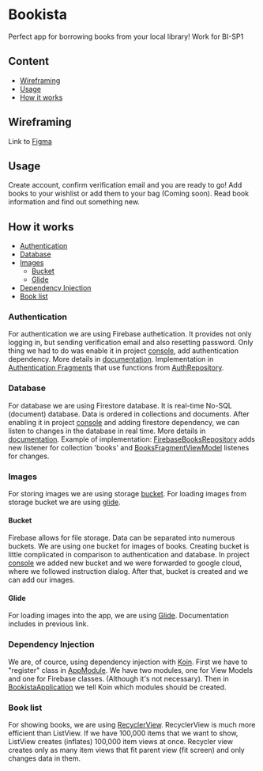 # Bookista

Perfect app for borrowing books from your local library!
Work for BI-SP1

## Content

- [Wireframing](#wireframing)
- [Usage](#usage)
- [How it works](#how-it-works)
    
## Wireframing
Link to [Figma](https://www.figma.com/file/8Nlup1a4Cye9l71INS7UMa/bookista?node-id=0%3A1)

## Usage

Create account, confirm verification email and you are ready to go! Add books to your wishlist or add them to your bag (Coming soon). Read book information and find out something new.

## How it works

  - [Authentication](#authentication)
  - [Database](#database)
  - [Images](#images)
    - [Bucket](#bucket)
    - [Glide](#glide)
  - [Dependency Injection](#dependency-injection)
  - [Book list](#book-list)

### Authentication

For authentication we are using Firebase authetication. It provides not only logging in, but sending verification email and also resetting password. Only thing we had to do was enable it in project [console](https://console.firebase.google.com), add authentication dependency. More details in [documentation](https://firebase.google.com/docs/auth/android/firebaseui). Implementation in [Authentication Fragments](https://gitlab.fit.cvut.cz/bilybran/bookista/tree/master/app/src/main/java/com/exwise/bookista/fragment/authentication) that use functions from [AuthRepository](https://gitlab.fit.cvut.cz/bilybran/bookista/blob/master/app/src/main/java/com/exwise/bookista/domain/repository/AuthRepository.kt).

### Database

For database we are using Firestore database. It is real-time No-SQL (document) database. Data is ordered in collections and documents. After enabling it in project [console](https://console.firebase.google.com) and adding firestore dependency, we can listen to changes in the database in real time. More details in [documentation](https://firebase.google.com/docs/firestore). Example of implementation: [FirebaseBooksRepository](https://gitlab.fit.cvut.cz/bilybran/bookista/blob/master/app/src/main/java/com/exwise/bookista/domain/repository/FirebaseBooksRepository.kt) adds new listener for collection 'books' and [BooksFragmentViewModel](https://gitlab.fit.cvut.cz/bilybran/bookista/blob/master/app/src/main/java/com/exwise/bookista/viewModel/home/BooksFragmentViewModel.kt) listenes for changes.

### Images

For storing images we are using storage [bucket](#bucket). For loading images from storage bucket we are using [glide](#glide).

#### Bucket

Firebase allows for file storage. Data can be separated into numerous buckets. We are using one bucket for images of books. Creating bucket is little complicated in comparison to authentication and database. In project [console](https://console.firebase.google.com) we added new bucket and we were forwarded to google cloud, where we followed instruction dialog. After that, bucket is created and we can add our images.

#### Glide

For loading images into the app, we are using [Glide](https://github.com/bumptech/glide). Documentation includes in previous link.

### Dependency Injection

We are, of cource, using dependency injection with [Koin](https://insert-koin.io). First we have to "register" class in [AppModule](https://gitlab.fit.cvut.cz/bilybran/bookista/blob/master/app/src/main/java/com/exwise/bookista/di/AppModule.kt). We have two modules, one for View Models and one for Firebase classes. (Although it's not necessary). Then in [BookistaApplication](https://gitlab.fit.cvut.cz/bilybran/bookista/blob/master/app/src/main/java/com/exwise/bookista/BookistaApplication.kt) we tell Koin which modules should be created. 

### Book list

For showing books, we are using [RecyclerView](https://developer.android.com/guide/topics/ui/layout/recyclerview?gclid=Cj0KCQjw3IqSBhCoARIsAMBkTb2o_n4fPwf4MbZQgKM8EFm5WzGU3nHNePuAOG96Vo_lprqEZMifYLEaArEZEALw_wcB&gclsrc=aw.ds). RecyclerView is much more efficient than ListView. If we have 100,000 items that we want to show, ListView creates (inflates) 100,000 item views at once. Recycler view creates only as many item views that fit parent view (fit screen) and only changes data in them.
